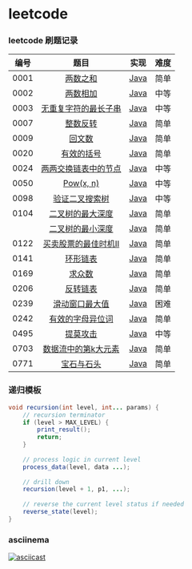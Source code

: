 # leetcode
### leetcode 刷题记录

| 编号 |                             题目                             |                             实现                             | 难度 |
| :--: | :----------------------------------------------------------: | :----------------------------------------------------------: | :--: |
| 0001 |    [两数之和](https://leetcode-cn.com/problems/two-sum/)     |              [Java](src/0001-two-sum/Main.java)              | 简单 |
| 0002 | [两数相加](https://leetcode-cn.com/problems/add-two-numbers/) |          [Java](src/0002-add-two-numbers/Main.java)          | 中等 |
| 0003 | [无重复字符的最长子串](https://leetcode-cn.com/problems/longest-substring-without-repeating-characters/) | [Java](src/0003-longest-substring-without-repeating-characters/Main.java) | 中等 |
| 0007 | [整数反转](https://leetcode-cn.com/problems/reverse-integer/) |          [Java](src/0007-reverse-integer/Main.java)          | 简单 |
| 0009 | [回文数](https://leetcode-cn.com/problems/palindrome-number/) |         [Java](src/0009-palindrome-number/Main.java)         | 简单 |
| 0020 | [有效的括号](https://leetcode-cn.com/problems/valid-parentheses/) |         [Java](src/0020-valid-parentheses/Main.java)         | 简单 |
| 0024 | [两两交换链表中的节点](https://leetcode-cn.com/problems/swap-nodes-in-pairs/) |        [Java](src/0024-swap-nodes-in-pairs/Main.java)        | 中等 |
| 0050 |    [Pow(x, n)](https://leetcode-cn.com/problems/powx-n/)     |              [Java](src/0050-powx-n/Main.java)               | 中等 |
| 0098 | [验证二叉搜索树](https://leetcode-cn.com/problems/validate-binary-search-tree/) |    [Java](src/0098-validate-binary-search-tree/Main.java)    | 中等 |
| 0104 | [二叉树的最大深度](https://leetcode-cn.com/problems/maximum-depth-of-binary-tree/) |   [Java](src/0104-maximum-depth-of-binary-tree/Main.java)    | 简单 |
|      | [二叉树的最小深度](https://leetcode-cn.com/problems/minimum-depth-of-binary-tree/) |   [Java](src/0111-minimum-depth-of-binary-tree/Main.java)    | 简单 |
| 0122 | [买卖股票的最佳时机II](https://leetcode-cn.com/problems/best-time-to-buy-and-sell-stock-ii/) | [Java](src/0122-best-time-to-buy-and-sell-stock-ii/Main.java) | 简单 |
| 0141 | [环形链表](https://leetcode-cn.com/problems/linked-list-cycle/) |         [Java](src/0141-linked-list-cycle/Main.java)         | 简单 |
| 0169 | [求众数](https://leetcode-cn.com/problems/majority-element/) |         [Java](src/0169-majority-element/Main.java)          | 简单 |
| 0206 | [反转链表](https://leetcode-cn.com/problems/reverse-linked-list/) |        [Java](src/0206-reverse-linked-list/Main.java)        | 简单 |
| 0239 | [滑动窗口最大值](https://leetcode-cn.com/problems/sliding-window-maximum/) |      [Java](src/0239-sliding-window-maximum/Main.java)       | 困难 |
| 0242 | [有效的字母异位词](https://leetcode-cn.com/problems/valid-anagram/) |           [Java](src/0242-valid-anagram/Main.java)           | 简单 |
| 0495 | [提莫攻击](https://leetcode-cn.com/problems/teemo-attacking) |          [Java](src/0495-teemo-attacking/Main.java)          | 中等 |
| 0703 | [数据流中的第k大元素](https://leetcode-cn.com/problems/kth-largest-element-in-a-stream/) |  [Java](src/0703-kth-largest-element-in-a-stream/Main.java)  | 简单 |
| 0771 | [宝石与石头](https://leetcode-cn.com/problems/jewels-and-stones/) |         [Java](src/0771-jewels-and-stones/Main.java)         | 简单 |

### 递归模板

```java
void recursion(int level, int... params) {
    // recursion terminator
    if (level > MAX_LEVEL) {
        print_result();
    	return;
    }
    
    // process logic in current level
    process_data(level, data ...);
    
    // drill down
    recursion(level + 1, p1, ...);
    
    // reverse the current level status if needed
    reverse_state(level);
}
```

### asciinema

[![asciicast](https://asciinema.org/a/Sq7D2TDIFHvFY2mcHDY9qSVwz.svg)](https://asciinema.org/a/Sq7D2TDIFHvFY2mcHDY9qSVwz)